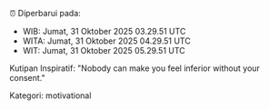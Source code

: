 ⏰ Diperbarui pada:
- WIB: Jumat, 31 Oktober 2025 03.29.51 UTC
- WITA: Jumat, 31 Oktober 2025 04.29.51 UTC
- WIT: Jumat, 31 Oktober 2025 05.29.51 UTC

Kutipan Inspiratif:
"Nobody can make you feel inferior without your consent."


Kategori: motivational

